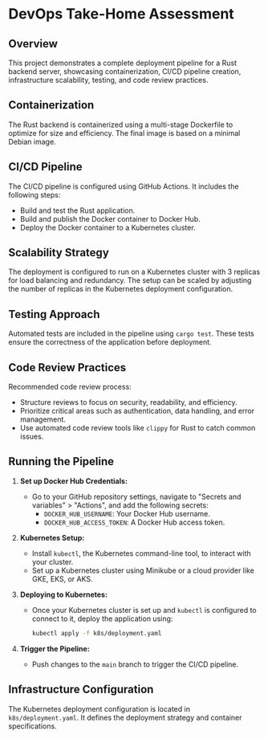 # DevOps Take-Home Assessment

## Overview

This project demonstrates a complete deployment pipeline for a Rust backend server, showcasing containerization, CI/CD pipeline creation, infrastructure scalability, testing, and code review practices.

## Containerization

The Rust backend is containerized using a multi-stage Dockerfile to optimize for size and efficiency. The final image is based on a minimal Debian image.

## CI/CD Pipeline

The CI/CD pipeline is configured using GitHub Actions. It includes the following steps:
- Build and test the Rust application.
- Build and publish the Docker container to Docker Hub.
- Deploy the Docker container to a Kubernetes cluster.

## Scalability Strategy

The deployment is configured to run on a Kubernetes cluster with 3 replicas for load balancing and redundancy. The setup can be scaled by adjusting the number of replicas in the Kubernetes deployment configuration.

## Testing Approach

Automated tests are included in the pipeline using `cargo test`. These tests ensure the correctness of the application before deployment.

## Code Review Practices

Recommended code review process:
- Structure reviews to focus on security, readability, and efficiency.
- Prioritize critical areas such as authentication, data handling, and error management.
- Use automated code review tools like `clippy` for Rust to catch common issues.

## Running the Pipeline

1. **Set up Docker Hub Credentials:**
   - Go to your GitHub repository settings, navigate to "Secrets and variables" > "Actions", and add the following secrets:
     - `DOCKER_HUB_USERNAME`: Your Docker Hub username.
     - `DOCKER_HUB_ACCESS_TOKEN`: A Docker Hub access token.

2. **Kubernetes Setup:**
   - Install `kubectl`, the Kubernetes command-line tool, to interact with your cluster.
   - Set up a Kubernetes cluster using Minikube or a cloud provider like GKE, EKS, or AKS.

3. **Deploying to Kubernetes:**
   - Once your Kubernetes cluster is set up and `kubectl` is configured to connect to it, deploy the application using:
     ```bash
     kubectl apply -f k8s/deployment.yaml
     ```

4. **Trigger the Pipeline:**
   - Push changes to the `main` branch to trigger the CI/CD pipeline.

## Infrastructure Configuration

The Kubernetes deployment configuration is located in `k8s/deployment.yaml`. It defines the deployment strategy and container specifications.

